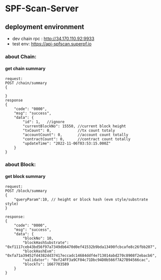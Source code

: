 # SPF-Scan-Server

## deployment environment
- dev chain rpc : http://34.170.110.92:9933
- test env: https://api-spfscan.superpf.io

### about Chain:
#### get chain summary
    request:
    POST /chain/summary
    {
        
    }
    response
    {
        "code": "0000",
        "msg": "success",
        "data": {
            "id": 1,   //ignore
            "currentBlockNo": 15550, //current block height
            "txCount": 0,            //tx count totaly
            "accountCount": 0,       //account count totally
            "contractCount": 0,      //contract count totally
            "updateTime": "2022-11-06T03:53:15.000Z"
        }
    }


### about Block:
#### get block summary
    request: 
    POST /block/summary
    {
        "queryParam":10, // height or block hash (evm style/substrate style)
    }
    
    response:
    {
        "code": "0000",
        "msg": "success",
        "data": {
            "blockNo": 10,
            "blockHashSubstrate": "0xf1117ceb43bd56f97a7349db6470d0ef41532b9bda13490fcbcafe8c26fbb207",
            "blockHashEvm": "0xfa71a39452fd4382dd37417eccadc14684ddf4e713014abd270c8908f2ebacb6",
            "validator": "0xf24FF3a9CF04c71Dbc94D0b566f7A27B94566cac",
            "blockTs": 1667703589
        }
    }



